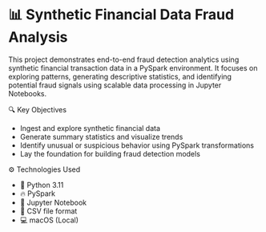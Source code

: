 # 📊 Synthetic Financial Data Fraud Analysis

This project demonstrates end-to-end fraud detection analytics using synthetic financial transaction data in a PySpark environment. It focuses on exploring patterns, generating descriptive statistics, and identifying potential fraud signals using scalable data processing in Jupyter Notebooks.

🔍 Key Objectives
- Ingest and explore synthetic financial data
- Generate summary statistics and visualize trends
- Identify unusual or suspicious behavior using PySpark transformations
- Lay the foundation for building fraud detection models

⚙️ Technologies Used
- 🐍 Python 3.11
- 🔥 PySpark
- 📓 Jupyter Notebook
- 📁 CSV file format
- 💻 macOS (Local)



